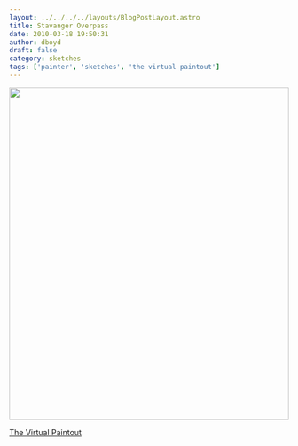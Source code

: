 ```yaml
---
layout: ../../../../layouts/BlogPostLayout.astro
title: Stavanger Overpass
date: 2010-03-18 19:50:31
author: dboyd
draft: false
category: sketches
tags: ['painter', 'sketches', 'the virtual paintout']
---
```

<img
    srcset="https://img.danaboyd.com/images/2010/03/stavangerOverPass_480.avif 480w"
    sizes="(max-width: 480px) 100vw"
    src="https://img.danaboyd.com/images/2010/03/stavangerOverPass.jpg"
    alt=""
    style="width: clamp(0px, 100%, 600px); height: auto;"
/>

<a href="http://virtualpaintout.blogspot.com/">The Virtual Paintout</a>